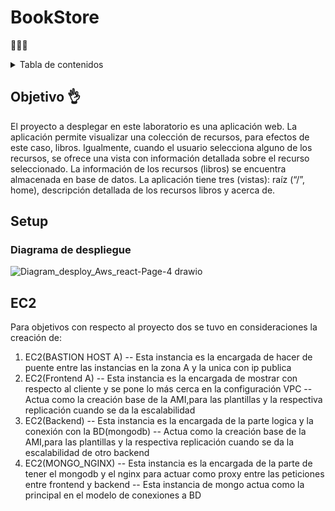 # BookStore

 👾👾👾
 <details>
  <summary>Tabla de contenidos</summary>
  <ol>
    <li><a href="#objetivo">Objetivo</a></li>
    <li><a href="#setup">Flow</a></li>
            <ol>
            <li><a href="#ec2">EC2</a></li>
            <li><a href="#install-docker">Instalar Docker</a></li>
            <li><a href="#install-docker-compose">Instalar Docker compose</a></li>
            <li><a href="#nginx">Nginx</a></li>
        </ol>
    <li><a href="#testing">Testing</a></li>
  </ol>
</details>


## Objetivo 👌
El proyecto a desplegar en este laboratorio es una aplicación web. La aplicación permite visualizar una colección de recursos, para efectos de este caso, libros. Igualmente, cuando el usuario selecciona alguno de los recursos, se ofrece una vista con información detallada sobre el recurso seleccionado. La información de los recursos (libros) se encuentra almacenada en base de datos. La aplicación tiene tres (vistas): raíz (“/”, home), descripción detallada de los recursos libros y acerca de.

## Setup
### Diagrama de despliegue
![Diagram_desploy_Aws_react-Page-4 drawio](https://user-images.githubusercontent.com/53051443/168497527-fa9b3084-05fe-4fb9-b84d-9fd52d7021d3.svg)

## EC2
Para objetivos con respecto al proyecto dos se tuvo en consideraciones la creación de:

1) EC2(BASTION HOST A)
-- Esta instancia es la encargada de hacer de puente entre las instancias en la zona A y la unica con ip publica 
2) EC2(Frontend A)
-- Esta instancia es la encargada de mostrar con respecto al cliente y se pone lo más cerca en la configuración VPC
-- Actua como la creación base de la AMI,para las plantillas y la respectiva replicación cuando se da la escalabilidad 
3) EC2(Backend)
-- Esta instancia es la encargada de la parte logica  y la conexión con la BD(mongodb)
-- Actua como la creación base de la AMI,para las plantillas y la respectiva replicación cuando se da la escalabilidad de otro backend 
4) EC2(MONGO_NGINX)
-- Esta instancia es la encargada de la parte de tener el mongodb y el nginx para actuar como proxy entre las peticiones entre frontend y backend 
-- Esta instancia de mongo actua como la principal en el modelo de conexiones a BD
